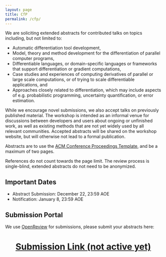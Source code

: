 ```yaml
---
layout: page
title: CfP
permalink: /cfp/
---
```


We are soliciting extended abstracts for contributed talks on topics including, but not limited to:

* Automatic differentiation tool development,
* Model, theory and method development for the differentiation of parallel computer programs,
* Differentiable languages, or domain-specific languages or frameworks that support differentiation or gradient computations,
* Case studies and experiences of computing derivatives of parallel or large scale computations, or of trying to scale differentiable applications, and
* Approaches closely related to differentiation, which may include aspects of e.g. probabilistic programming, uncertainty quantification, or error estimation.

While we encourage novel submissions, we also accept talks on previously published material. The workshop is intended as an informal venue for discussions between developers and users about ongoing or unfinished work, as well as existing methods that are not yet widely used by all relevant communities. Accepted abstracts will be shared on the workshop website, but will otherwise not lead to a formal publication.

Abstracts are to use the [ACM Conference Proceedings Template](https://www.overleaf.com/latex/templates/acm-conference-proceedings-primary-article-template/wbvnghjbzwpc), and be a maximum of two pages.

References do not count towards the page limit. The review process is single-blind, extended abstracts do not need to be anonymized.

## Important Dates

* Abstract Submission: December 22, 23:59 AOE
* Notification: January 8, 23:59 AOE

## Submission Portal

We use [OpenReview](https://openreview.net) for submissions, please submit your abstracts here:

<h1 align='center'>
  <a href="https://openreview.net">Submission Link (not active yet)</a>
</h1>
